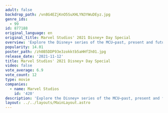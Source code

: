 ```yaml
---
adult: false
backdrop_path: /vn8G4EZjKnO5SuXHLYN3YWuDEyz.jpg
genre_ids:
  - 99
id: 877188
original_language: en
original_title: Marvel Studios' 2021 Disney+ Day Special
overview: 'Explore the Disney+ series of the MCU—past, present and future.'
popularity: 14.01
poster_path: /zh0B5DDP93e3zokktb5aHHfIh01.jpg
release_date: '2021-11-12'
title: Marvel Studios' 2021 Disney+ Day Special
video: false
vote_average: 6.9
vote_count: 12
type: movie
companies:
  - name: Marvel Studios
    id: '420'
description: 'Explore the Disney+ series of the MCU—past, present and future.'
layout: ../../layouts/MainLayout.astro
---
```


